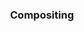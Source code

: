 ---
class: col-sm-6 col-md-4 grid-item photoshop
image: assets/images/portfolio/photoshop/001sm.jpg
link: discipline/photoshop_projects.html#compositing
focus: Compositing
name: After Industry
description: Building skills in photo compositing.

divid: "compositing"
title: <h3>Compositing</h3>
description_long: <p>These composites were produced for a Digital Imaging II course in Fall 2022. The first composite depicts a post-disaster landscape in greyscale with hope for the future. 	The second composite is an interpretation of Poe's "The Raven".</p>
imagelinks: 
  - /assets/images/portfolio/photoshop/001.jpg
  - /assets/images/portfolio/photoshop/002.jpg
images: 
  - /assets/images/portfolio/photoshop/001sm.jpg
  - /assets/images/portfolio/photoshop/002.jpg
foci: 
  - Photo selection
  - Selector tools
  - Image composition for story-telling
  - Blurs & Adjustments to create depth
---